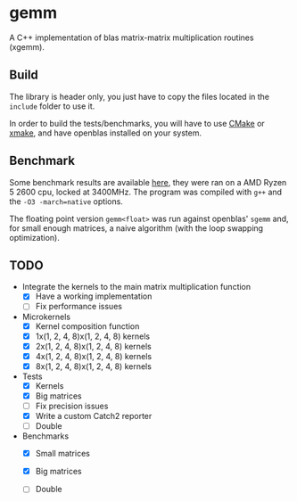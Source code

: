 # gemm

A C++ implementation of blas matrix-matrix multiplication routines (xgemm).

## Build

The library is header only, you just have to copy the files located in the
`include` folder to use it.

In order to build the tests/benchmarks, you will have to use
[CMake](https://cmake.org/) or [xmake](https://xmake.io), and have openblas
installed on your system.

## Benchmark

Some benchmark results are available [here](./misc/benchmark.md), they were ran
on a AMD Ryzen 5 2600 cpu, locked at 3400MHz. The program was compiled with
`g++` and the `-O3 -march=native` options.

The floating point version `gemm<float>` was run against openblas' `sgemm` and,
for small enough matrices, a naive algorithm (with the loop swapping
optimization).

## TODO

- Integrate the kernels to the main matrix multiplication function
	- [x] Have a working implementation
	- [ ] Fix performance issues
- Microkernels
	- [x] Kernel composition function
	- [x] 1x(1, 2, 4, 8)x(1, 2, 4, 8) kernels
	- [x] 2x(1, 2, 4, 8)x(1, 2, 4, 8) kernels
	- [x] 4x(1, 2, 4, 8)x(1, 2, 4, 8) kernels
	- [x] 8x(1, 2, 4, 8)x(1, 2, 4, 8) kernels
- Tests
	- [x] Kernels
	- [x] Big matrices
	- [ ] Fix precision issues
	- [x] Write a custom Catch2 reporter
	- [ ] Double
- Benchmarks
	- [x] Small matrices
	- [x] Big matrices
	- [ ] Double

